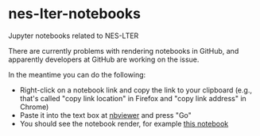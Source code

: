 # nes-lter-notebooks
Jupyter notebooks related to NES-LTER

There are currently problems  with rendering notebooks in GitHub, and apparently developers at GitHub are working on the issue.

In the meantime you can do the following:

* Right-click on a notebook link and copy the link to your clipboard (e.g., that's called "copy link location" in Firefox and "copy link address" in Chrome)
* Paste it into the text box at [nbviewer](https://nbviewer.jupyter.org/) and press "Go"
* You should see the notebook render, for example [this notebook](https://nbviewer.jupyter.org/github/WHOIGit/nes-lter-notebooks/blob/master/stanley_discrete_toi_endeavor.ipynb)
